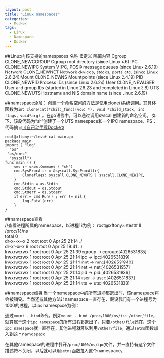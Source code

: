 ```yaml
---
layout: post
title: "Linux namespaces"
categories:
  - Docker
tags:
  - Linux
  - Namespace
  - Docker
---
```


##Linux内核支持的namespaces
    名称         宏定义            隔离内容
    Cgroup      CLONE_NEWCGROUP   Cgroup root directory (since Linux 4.6)
	IPC         CLONE_NEWIPC      System V IPC, POSIX message queues (since Linux 2.6.19)
	Network     CLONE_NEWNET      Network devices, stacks, ports, etc. (since Linux 2.6.24)
	Mount       CLONE_NEWNS       Mount points (since Linux 2.4.19)
	PID         CLONE_NEWPID      Process IDs (since Linux 2.6.24)
	User        CLONE_NEWUSER     User and group IDs (started in Linux 2.6.23 and completed in Linux 3.8)
	UTS         CLONE_NEWUTS      Hostname and NIS domain name (since Linux 2.6.19)

##namespace添加：
  创建一个命名空间的方法是使用clone()系统调用。其具体函数为`int clone(int(*child_func)(void *), void *child_stack, int flags, void*arg);`。在go语言中，可以通过调用syscall创建新的命名空间。 如下，该段代码为“sh”创建了一个UTS namespace和一个IPC namespace。PS：代码摘自[《自己动手写Docker》](https://book.douban.com/subject/27082348/)  

	root@xftony:~/test# cat main.go 
	package main
	import ( "log"
	  "os"
	 "os/exec"
	  "syscall")
	func main () {
	    cmd := exec.Command ( "sh")
	    cmd.SysProcAttr = &syscall.SysProcAttr{
	        Cloneflags: syscall.CLONE_NEWUTS | syscall.CLONE_NEWIPC,
	    }
	    cmd.Stdin = os.Stdin
	    cmd.Stdout = os.Stdout
	    cmd.Stderr = os.Stderr
	    if err:= cmd.Run() ; err != nil {
	        log.Fatal(err)
	    }
	}

##namespace查看         
    //查看进程所属的namespace，以进程18为例： 
    root@xftony:~/test# ll /proc/18/ns    
    total 0    
	dr-x--x--x 2 root root 0 Apr 25 21:14 ./    
	dr-xr-xr-x 9 root root 0 Apr 25 19:41 ../   
	lrwxrwxrwx 1 root root 0 Apr 25 21:39 cgroup -> cgroup:[4026531835]    
	lrwxrwxrwx 1 root root 0 Apr 25 21:14 ipc -> ipc:[4026531839]   
	lrwxrwxrwx 1 root root 0 Apr 25 21:14 mnt -> mnt:[4026531840]    
	lrwxrwxrwx 1 root root 0 Apr 25 21:14 net -> net:[4026531957]   
	lrwxrwxrwx 1 root root 0 Apr 25 21:14 pid -> pid:[4026531836]    
	lrwxrwxrwx 1 root root 0 Apr 25 21:14 user -> user:[4026531837]   
	lrwxrwxrwx 1 root root 0 Apr 25 21:14 uts -> uts:[4026531838]

##namespace维持
当一个namespace中的所有进程都退出时，该namespace将会被销毁。当然还有其他方法让namespace一直存在，假设我们有一个进程号为1000的进程，以ipc namespace为例：

通过`mount --bind`命令。例如`mount --bind /proc/1000/ns/ipc /other/file`，就算属于这个`ipc namespace`的所有进程都退出了，只要`/other/file`还在，这个`ipc namespace`就一直存在，其他进程就可以利用`/other/file`，通过`setns`函数加入到这个namespace

在其他namespace的进程中打开`/proc/1000/ns/ipc`文件，并一直持有这个文件描述符不关闭，以后就可以用`setns`函数加入这个namespace。